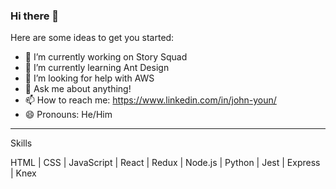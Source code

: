 ### Hi there 👋



Here are some ideas to get you started:

- 🔭 I’m currently working on Story Squad
- 🌱 I’m currently learning Ant Design
- 🤔 I’m looking for help with AWS
- 💬 Ask me about anything!
- 📫 How to reach me: https://www.linkedin.com/in/john-youn/
- 😄 Pronouns: He/Him

---

Skills

HTML | CSS | JavaScript | React | Redux | Node.js | Python | Jest | Express | Knex
